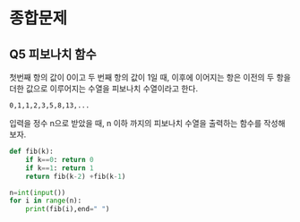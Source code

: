 # 종합문제
## Q5 피보나치 함수
첫번째 항의 값이 0이고 두 번째 항의 값이 1일 때, 이후에 이어지는 항은 이전의 두 항을 더한 값으로 이루어지는 수열을 피보나치 수열이라고 한다.
```
0,1,1,2,3,5,8,13,...
```
입력을 정수 n으로 받았을 때, n 이하 까지의 피보나치 수열을 출력하는 함수를 작성해보자.
```python
def fib(k):
    if k==0: return 0
    if k==1: return 1
    return fib(k-2) +fib(k-1)

n=int(input())
for i in range(n):
    print(fib(i),end=" ")
```